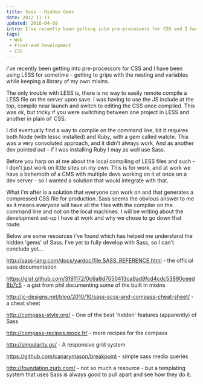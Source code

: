 ```yaml
---
title: Sass - Hidden Gems
date: 2012-11-11
updated: 2016-04-08
intro: I've recently been getting into pre-processors for CSS and I have been using LESS for sometime - getting to grips with the nesting and variables while keeping a library of ...
tags:
 - Web
 - Front-end Development
 - CSS
---
```


<p>I've recently been getting into pre-processors for CSS and I have been using LESS for sometime - getting to grips with the nesting and variables while keeping a library of my own mixins.</p>

<p>The only trouble with LESS is, there is no way to easily remote compile a LESS file on the server upon save. I was having to use the JS include at the top, compile near launch and switch to editing the CSS once compiled. This was ok, but tricky if you were switching between one project in LESS and another in plain ol' CSS.</p>



<p>I did eventually find a way to compile on the command line, bit it requires both Node (with lessc installed) and Ruby, with a gem called watchr. This was a very convoluted approach, and it didn't always work, And as another dev pointed out - if I was installing Ruby I may as well use Sass.</p>



<p>Before you harp on at me about the local compiling of LESS files and such - I don't just work on little sites on my own. This is for work, and at work we have a behemoth of a CMS with multiple devs working on it at once on a dev server - so I wanted a solution that would integrate with that.</p>



<p>What i'm after is a solution that everyone can work on and that generates a compressed CSS file for production. Sass seems the obvious answer to me as it means everyone will have all the files with the compiler on the command line and not on the local machines. I will be writing about the development set-up I have at work and why we chose to go down that route.</p>



<p>Below are some resources i've found which has helped me understand the hidden 'gems' of Sass. I've yet to fully develop with Sass, so I can't conclude yet...</p>



<p><a href="http://sass-lang.com/docs/yardoc/file.SASS_REFERENCE.html">http://sass-lang.com/docs/yardoc/file.SASS_REFERENCE.html</a> - the official sass documentation</p>



<p><a href="https://gist.github.com/3181172/0c6a8d7050413ca9ad9fcd4cdc53890ceed8b7c5">https://gist.github.com/3181172/0c6a8d7050413ca9ad9fcd4cdc53890ceed8b7c5</a> - a gist from phil documenting some of the built in mixins</p>



<p><a href="http://jc-designs.net/blog/2010/10/sass-scss-and-compass-cheat-sheet/">http://jc-designs.net/blog/2010/10/sass-scss-and-compass-cheat-sheet/</a> - a cheat sheet</p>



<p><a href="http://compass-style.org/">http://compass-style.org/</a> - One of the best 'hidden' features (apparently) of Sass</p>



<p><a href="http://compass-recipes.moox.fr/">http://compass-recipes.moox.fr/</a> - more recipes for the compass</p>



<p><a href="http://singularity.gs/">http://singularity.gs/</a> - A responsive grid system</p>



<p><a href="https://github.com/canarymason/breakpoint">https://github.com/canarymason/breakpoint</a> - simple sass media queries</p>



<p><a href="http://foundation.zurb.com/">http://foundation.zurb.com/</a> - not so much a resource - but a templating system that uses Sass is always good to pull apart and see how they do it.</p>